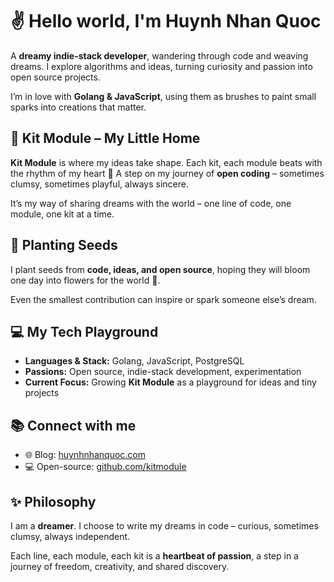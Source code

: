 
# ✌️ Hello world, I'm Huynh Nhan Quoc

A **dreamy indie-stack developer**, wandering through code and weaving dreams.
I explore algorithms and ideas, turning curiosity and passion into open source projects.

I’m in love with **Golang & JavaScript**, using them as brushes to paint small sparks into creations that matter.


## 🌸 Kit Module – My Little Home

**Kit Module** is where my ideas take shape.
Each kit, each module beats with the rhythm of my heart 💓
A step on my journey of **open coding** – sometimes clumsy, sometimes playful, always sincere.

It’s my way of sharing dreams with the world –
one line of code, one module, one kit at a time.


## 🌱 Planting Seeds

I plant seeds from **code, ideas, and open source**,
hoping they will bloom one day into flowers for the world 🌼.

Even the smallest contribution can inspire
or spark someone else’s dream.


## 💻 My Tech Playground

* **Languages & Stack:** Golang, JavaScript, PostgreSQL
* **Passions:** Open source, indie-stack development, experimentation
* **Current Focus:** Growing **Kit Module** as a playground for ideas and tiny projects


## 📚 Connect with me

* 🌐 Blog: [huynhnhanquoc.com](https://huynhnhanquoc.com)
* 💻 Open-source: [github.com/kitmodule](https://github.com/kitmodule)


## ✨ Philosophy

I am a **dreamer**.
I choose to write my dreams in code – curious, sometimes clumsy, always independent.

Each line, each module, each kit is a **heartbeat of passion**,
a step in a journey of freedom, creativity, and shared discovery.
